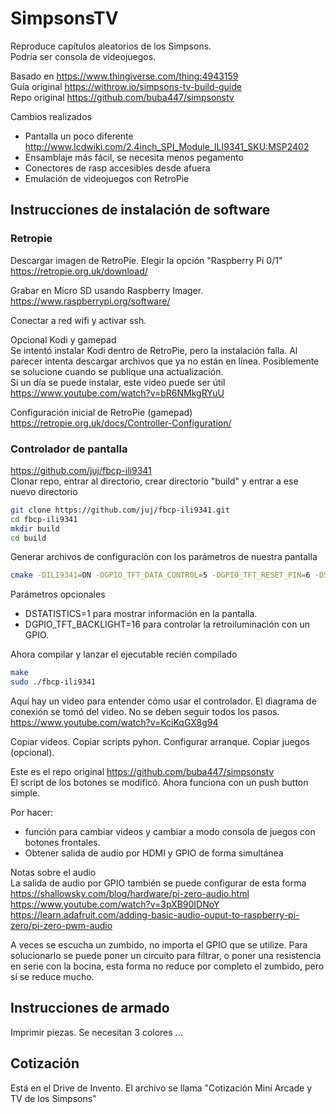 # SimpsonsTV

Reproduce capítulos aleatorios de los Simpsons.  
Podría ser consola de videojuegos.  

Basado en https://www.thingiverse.com/thing:4943159  
Guía original https://withrow.io/simpsons-tv-build-guide  
Repo original https://github.com/buba447/simpsonstv  

Cambios realizados
- Pantalla un poco diferente http://www.lcdwiki.com/2.4inch_SPI_Module_ILI9341_SKU:MSP2402
- Ensamblaje más fácil, se necesita menos pegamento
- Conectores de rasp accesibles desde afuera
- Emulación de videojuegos con RetroPie

## Instrucciones de instalación de software

### Retropie
Descargar imagen de RetroPie. Elegir la opción "Raspberry Pi 0/1"  
https://retropie.org.uk/download/  

Grabar en Micro SD usando Raspberry Imager.  
https://www.raspberrypi.org/software/  

Conectar a red wifi y activar ssh.

Opcional Kodi y gamepad  
Se intentó instalar Kodi dentro de RetroPie, pero la instalación falla. Al parecer intenta descargar archivos que ya no están en línea. Posiblemente se solucione cuando se publique una actualización.  
Si un día se puede instalar, este video puede ser útil  
https://www.youtube.com/watch?v=bR6NMkgRYuU

Configuración inicial de RetroPie (gamepad)
https://retropie.org.uk/docs/Controller-Configuration/

### Controlador de pantalla  
https://github.com/juj/fbcp-ili9341  
Clonar repo, entrar al directorio, crear directorio "build" y entrar a ese nuevo directorio
```bash
git clone https://github.com/juj/fbcp-ili9341.git
cd fbcp-ili9341
mkdir build
cd build
```

Generar archivos de configuración con los parámetros de nuestra pantalla
```bash
cmake -DILI9341=ON -DGPIO_TFT_DATA_CONTROL=5 -DGPIO_TFT_RESET_PIN=6 -DSPI_BUS_CLOCK_DIVISOR=6 -DSTATISTICS=0 ..
```

Parámetros opcionales
- DSTATISTICS=1 para mostrar información en la pantalla.
- DGPIO_TFT_BACKLIGHT=16 para controlar la retroiluminación con un GPIO.

Ahora compilar  y  lanzar el ejecutable recién compilado
```bash
make
sudo ./fbcp-ili9341
```

Aquí hay un video para entender cómo usar el controlador. El diagrama de conexión se tomó del video. No se deben seguir todos los pasos.  
https://www.youtube.com/watch?v=KciKqGX8g94  


Copiar videos. Copiar scripts pyhon. Configurar arranque. Copiar juegos (opcional).  

Este es el repo original https://github.com/buba447/simpsonstv  
El script de los botones se modificó. Ahora funciona con un push button simple.   

Por hacer:
- función para cambiar videos y cambiar a modo consola de juegos con botones frontales.
- Obtener salida de audio por HDMI y GPIO de forma simultánea

Notas sobre el audio  
La salida de audio por GPIO también se puede configurar de esta forma  
https://shallowsky.com/blog/hardware/pi-zero-audio.html  
https://www.youtube.com/watch?v=3pXB90IDNoY  
https://learn.adafruit.com/adding-basic-audio-ouput-to-raspberry-pi-zero/pi-zero-pwm-audio  

A veces se escucha un zumbido, no importa el GPIO que se utilize. Para solucionarlo se puede poner un circuito para filtrar, o poner una resistencia en serie con la bocina, esta forma no reduce por completo el zumbido, pero sí se reduce mucho.

## Instrucciones de armado
Imprimir piezas. Se necesitan 3 colores ...

## Cotización
Está en el Drive de Invento. El archivo se llama "Cotización Mini Arcade y TV de los Simpsons"
